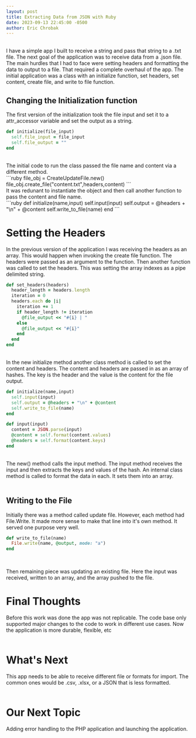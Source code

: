 ```yaml
---
layout: post
title: Extracting Data from JSON with Ruby
date: 2023-09-13 22:45:00 -0500
author: Eric Chrobak
---
```

<br>
I have a simple app I built to receive a string and pass that string to a .txt file. The next goal of the application was to receive data from a .json file. The main hurdles that I had to face were setting headers and formatting the data to output to a file. That required a complete overhaul of the app. The initial application was a class with an initialize function, set headers, set content, create file, and write to file function.
<br>

## **Changing the Initialization function**
The first version of the initialization took the file input and set it to a attr_accessor variable and set the output as a string. 
<br>
```ruby
def initialize(file_input)
  self.file_input = file_input
  self.file_output = ""
end
```
<br>
The initial code to run the class passed the file name and content via a different method. 
<br>
```ruby
file_obj = CreateUpdateFile.new()
file_obj.create_file("content.txt",headers,content)
```
<br>
It was redunant to instantiate the object and then call another function to pass the content and file name. 
<br>
```ruby
def initialize(name,input)
  self.input(input) 
  self.output = @headers + "\n" + @content
  self.write_to_file(name)
end
```

# **Setting the Headers**
In the previous version of the application I was receiving the headers as an array. This would happen when invoking the create file function. The headers were passed as an argument to the function. Then another function was called to set the headers. This was setting the array indexes as a pipe delimited string.
<br>

```ruby
def set_headers(headers)
  header_length = headers.length
  iteration = 0
  headers.each do |i|
    iteration += 1
    if header_length != iteration
      @file_output << "#{i} | "
    else
      @file_output << "#{i}"
    end
  end
end
```
<br>
In the new initialize method another class method is called to set the content and headers. The content and headers are passed in as an array of hashes. The key is the header and the value is the content for the file output.
<br>

```ruby
def initialize(name,input)
  self.input(input) 
  self.output = @headers + "\n" + @content
  self.write_to_file(name)
end

def input(input)
  content = JSON.parse(input)
  @content = self.format(content.values)
  @headers = self.format(content.keys)
end
```
<br>
The new() method calls the input method. The input method receives the input and then extracts the keys and values of the hash. An internal class method is called to format the data in each. It sets them into an array.
<br><br>

## **Writing to the File**
Initially there was a method called update file. However, each method had File.Write. It made more sense to make that line into it's own method. It served one purpose very well. 
<br>

```ruby
def write_to_file(name)
  File.write(name, @output, mode: "a")
end
```
<br>

Then remaining piece was updating an existing file. Here the input was received, written to an array, and the array pushed to the file.
<br>

# **Final Thoughts**
Before this work was done the app was not replicable. The code base only supported major changes to the code to work in different use cases. Now the application is more durable, flexible, etc
<br><br>

# **What's Next**
This app needs to be able to receive different file or formats for import. The common ones would be .csv, .xlsx, or a JSON that is less formatted.
<br><br>

# **Our Next Topic**
Adding error handling to the PHP application and launching the application.